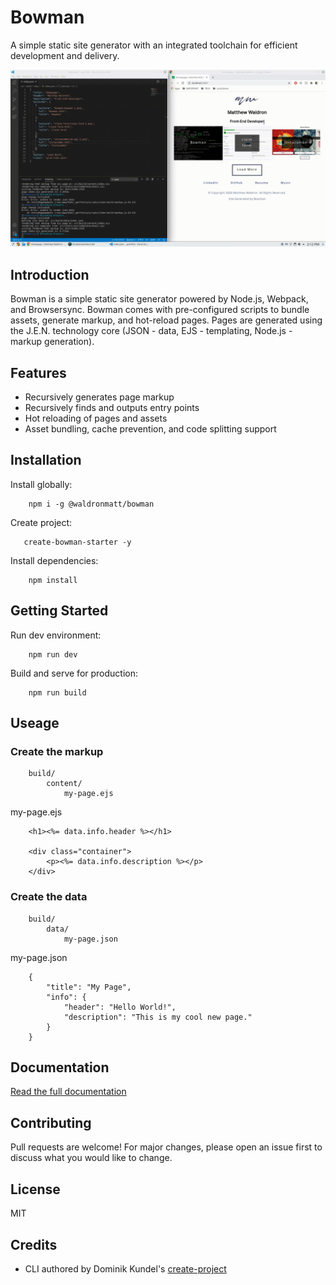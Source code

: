 # Bowman

A simple static site generator with an integrated toolchain for efficient development and delivery.

![](bowman.gif)

## Introduction

Bowman is a simple static site generator powered by Node.js, Webpack, and Browsersync. Bowman comes with pre-configured scripts to bundle assets, generate markup, and hot-reload pages. Pages are generated using the J.E.N. technology core (JSON - data, EJS - templating, Node.js - markup generation).

## Features

- Recursively generates page markup
- Recursively finds and outputs entry points
- Hot reloading of pages and assets
- Asset bundling, cache prevention, and code splitting support

## Installation

Install globally:

        npm i -g @waldronmatt/bowman

Create project:

       create-bowman-starter -y
        
Install dependencies:

        npm install

## Getting Started

Run dev environment:

        npm run dev

Build and serve for production:

        npm run build

## Useage

### Create the markup

        build/
            content/
                my-page.ejs

my-page.ejs

        <h1><%= data.info.header %></h1>

        <div class="container">
            <p><%= data.info.description %></p>
        </div>

### Create the data

        build/
            data/
                my-page.json

my-page.json

        {
            "title": "My Page",
            "info": {
                "header": "Hello World!",
                "description": "This is my cool new page."
            }
        }

## Documentation
[Read the full documentation](https://waldronmatt.github.io/bowman/)

## Contributing

Pull requests are welcome! For major changes, please open an issue first to discuss what you would like to change.

## License

MIT

## Credits

- CLI authored by Dominik Kundel's [create-project](https://github.com/dkundel/create-project)
